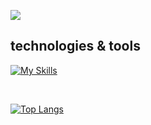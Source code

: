 ![](http://github-profile-summary-cards.vercel.app/api/cards/profile-details?username=TaMa-97&theme=graywhite)

## technologies & tools

[![My Skills](https://skillicons.dev/icons?i=html,css,sass,js,ts,astro,jquery,react,vue,nextjs,nuxtjs,webpack,vite,babel,gulp,pug,styledcomponents,emotion,bootstrap,materialui,tailwind,wordpress,firebase,jest,redux,md,powershell,vscode,vercel,netlify,git,github,docker,figma,xd,ps,ai&theme=light&perline=10)](https://skillicons.dev)

<br>

[![Top Langs](https://github-readme-stats.vercel.app/api/top-langs/?username=TaMa-97&layout=pie&langs_count=15&hide_title=true&hide_border=true&bg_color=50,ACB6E5,74EBD5)](https://github.com/anuraghazra/github-readme-stats)

